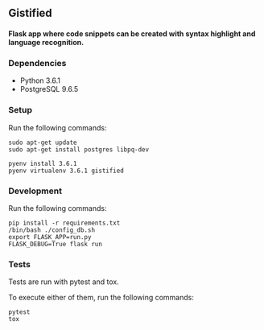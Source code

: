 ## Gistified

#### Flask app where code snippets can be created with syntax highlight and language recognition.


### Dependencies

- Python 3.6.1
- PostgreSQL 9.6.5

### Setup

Run the following commands:

```
sudo apt-get update
sudo apt-get install postgres libpq-dev

pyenv install 3.6.1
pyenv virtualenv 3.6.1 gistified
```

### Development

Run the following commands:

```
pip install -r requirements.txt
/bin/bash ./config_db.sh
export FLASK_APP=run.py
FLASK_DEBUG=True flask run
```

### Tests

Tests are run with pytest and tox.

To execute either of them, run the following commands:

```
pytest
tox
```

